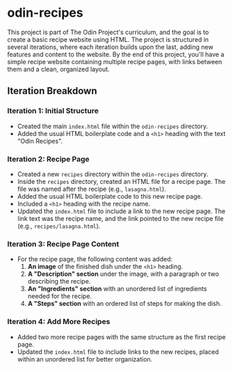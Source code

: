 # odin-recipes

This project is part of The Odin Project's curriculum, and the goal is to create a basic recipe website using HTML. The project is structured in several iterations, where each iteration builds upon the last, adding new features and content to the website. By the end of this project, you'll have a simple recipe website containing multiple recipe pages, with links between them and a clean, organized layout.

## Iteration Breakdown

### Iteration 1: Initial Structure
- Created the main `index.html` file within the `odin-recipes` directory.
- Added the usual HTML boilerplate code and a `<h1>` heading with the text "Odin Recipes".

### Iteration 2: Recipe Page
- Created a new `recipes` directory within the `odin-recipes` directory.
- Inside the `recipes` directory, created an HTML file for a recipe page. The file was named after the recipe (e.g., `lasagna.html`).
- Added the usual HTML boilerplate code to this new recipe page.
- Included a `<h1>` heading with the recipe name.
- Updated the `index.html` file to include a link to the new recipe page. The link text was the recipe name, and the link pointed to the new recipe file (e.g., `recipes/lasagna.html`).

### Iteration 3: Recipe Page Content
- For the recipe page, the following content was added:
  1. **An image** of the finished dish under the `<h1>` heading.
  2. **A "Description" section** under the image, with a paragraph or two describing the recipe.
  3. **An "Ingredients" section** with an unordered list of ingredients needed for the recipe.
  4. **A "Steps" section** with an ordered list of steps for making the dish.
  
### Iteration 4: Add More Recipes
- Added two more recipe pages with the same structure as the first recipe page.
- Updated the `index.html` file to include links to the new recipes, placed within an unordered list for better organization.

